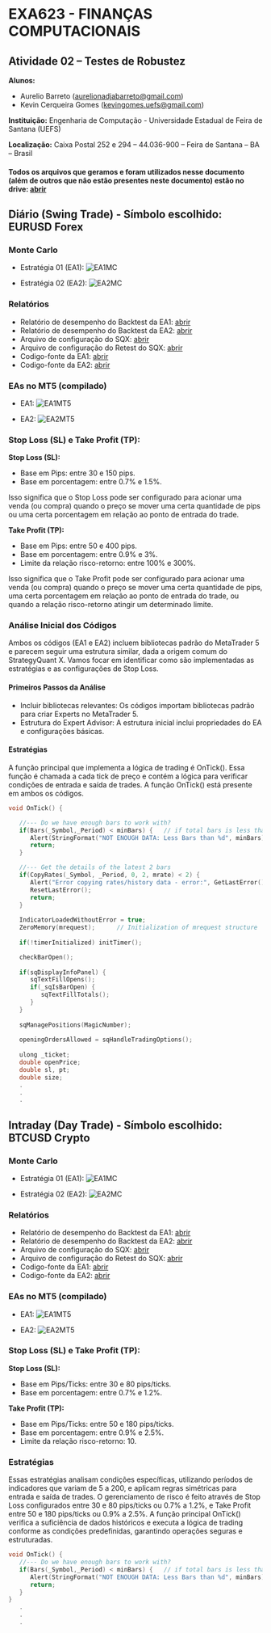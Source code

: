 # EXA623 - FINANÇAS COMPUTACIONAIS
## Atividade 02 – Testes de Robustez

**Alunos:**
- Aurelio Barreto (aurelionadjabarreto@gmail.com)
- Kevin Cerqueira Gomes (kevingomes.uefs@gmail.com)

**Instituição:** Engenharia de Computação - Universidade Estadual de Feira de Santana (UEFS)

**Localização:** Caixa Postal 252 e 294 – 44.036-900 – Feira de Santana – BA – Brasil

#### Todos os arquivos que geramos e foram utilizados nesse documento (além de outros que não estão presentes neste documento) estão no drive: [abrir](https://drive.google.com/drive/folders/1y7krsa3FRiPJ-hLfv04jMX30HmyGWBMh?usp=drive_link)

## Diário (Swing Trade) - Símbolo escolhido: EURUSD Forex

### Monte Carlo

- Estratégia 01 (EA1):
![EA1MC](forex/(EURUSD)%20EA1%20-%20Gráfico%20Monte%20Carlo.png)

- Estratégia 02 (EA2):
![EA2MC](forex/(EURUSD)%20EA2%20-%20Gráfico%20Monte%20Carlo.png)

### Relatórios

- Relatório de desempenho do Backtest da EA1: [abrir](https://drive.google.com/file/d/1gdJTmM_DUPGEEq1ez0mqKZBZWNfVCiLV/view?usp=drive_link)
- Relatório de desempenho do Backtest da EA2: [abrir](https://drive.google.com/file/d/1qU2oj6Ou0HfmxZejAS7mgFq82i_ZPq3U/view?usp=drive_link)
- Arquivo de configuração do SQX: [abrir](https://drive.google.com/file/d/1R46-IULtlkGko3R6j3Ysihr4uWa6JBTR/view?usp=drive_link)
- Arquivo de configuração do Retest do SQX: [abrir](https://drive.google.com/file/d/1iIz-OHVWrbQEC37sYEnkBIkBn4dKzwqM/view?usp=drive_link)
- Codigo-fonte da EA1: [abrir](https://drive.google.com/file/d/1JVBs4HGGERA8nedY3SSZ0jcq1fgf4zSX/view?usp=drive_link)
- Codigo-fonte da EA2: [abrir](https://drive.google.com/file/d/1nW7N1XqwQPla8RoQw7ioXvrI3ZHyIhxA/view?usp=drive_link)

### EAs no MT5 (compilado)
- EA1:
![EA1MT5](forex/(EURUSD)%20MTQ5%20-%20EA1%20-%20Codigo%20Importado%20no%20MetaEditor.png)

- EA2:
![EA2MT5](forex/(EURUSD)%20MTQ5%20-%20EA2%20-%20Codigo%20Importado%20no%20MetaEditor.png)


### Stop Loss (SL) e Take Profit (TP):
**Stop Loss (SL):**
- Base em Pips: entre 30 e 150 pips.
- Base em porcentagem: entre 0.7% e 1.5%.

Isso significa que o Stop Loss pode ser configurado para acionar uma venda (ou compra) quando o preço se mover uma certa quantidade de pips ou uma certa porcentagem em relação ao ponto de entrada do trade.

**Take Profit (TP):** 
- Base em Pips: entre 50 e 400 pips.
- Base em porcentagem: entre 0.9% e 3%.
- Limite da relação risco-retorno: entre 100% e 300%.

Isso significa que o Take Profit pode ser configurado para acionar uma venda (ou compra) quando o preço se mover uma certa quantidade de pips, uma certa porcentagem em relação ao ponto de entrada do trade, ou quando a relação risco-retorno atingir um determinado limite.

### Análise Inicial dos Códigos
Ambos os códigos (EA1 e EA2) incluem bibliotecas padrão do MetaTrader 5 e parecem seguir uma estrutura similar, dada a origem comum do StrategyQuant X. Vamos focar em identificar como são implementadas as estratégias e as configurações de Stop Loss.

#### Primeiros Passos da Análise
- Incluir bibliotecas relevantes: Os códigos importam bibliotecas padrão para criar Experts no MetaTrader 5.
- Estrutura do Expert Advisor: A estrutura inicial inclui propriedades do EA e configurações básicas.

#### Estratégias
A função principal que implementa a lógica de trading é OnTick(). Essa função é chamada a cada tick de preço e contém a lógica para verificar condições de entrada e saída de trades. A função OnTick() está presente em ambos os códigos.

```c
void OnTick() {

   //--- Do we have enough bars to work with?
   if(Bars(_Symbol,_Period) < minBars) {   // if total bars is less than minBars
      Alert(StringFormat("NOT ENOUGH DATA: Less Bars than %d", minBars));
      return;
   }

   //--- Get the details of the latest 2 bars
   if(CopyRates(_Symbol, _Period, 0, 2, mrate) < 2) {
      Alert("Error copying rates/history data - error:", GetLastError(), "!!");
      ResetLastError();
      return;
   }
   
   IndicatorLoadedWithoutError = true;
   ZeroMemory(mrequest);      // Initialization of mrequest structure
 
   if(!timerInitialized) initTimer();

   checkBarOpen();
   
   if(sqDisplayInfoPanel) {
      sqTextFillOpens();
      if(_sqIsBarOpen) {
         sqTextFillTotals();   
      }  
   }
    
   sqManagePositions(MagicNumber);
   
   openingOrdersAllowed = sqHandleTradingOptions();
   
   ulong _ticket;                    
   double openPrice;  
   double sl, pt;
   double size;
   .
   .
   .
```

## Intraday (Day Trade) - Símbolo escolhido: BTCUSD Crypto

### Monte Carlo

- Estratégia 01 (EA1):
![EA1MC](crypto/(BTCUSD)%20EA1%20-%20Gráfico%20Monte%20Carlo.png)

- Estratégia 02 (EA2):
![EA2MC](crypto/(BTCUSD)%20EA2%20-%20Gráfico%20Monte%20Carlo.png)

### Relatórios

- Relatório de desempenho do Backtest da EA1: [abrir](https://docs.google.com/spreadsheets/d/1niWo377gboZSR4gk5ku-tvamajQJCgLp/edit?usp=drive_link&ouid=104297309265572510054&rtpof=true&sd=true)
- Relatório de desempenho do Backtest da EA2: [abrir](https://docs.google.com/spreadsheets/d/17ZOizdeUgOv8qpvnk7oEjvJHew6Z5fgX/edit?usp=drive_link&ouid=104297309265572510054&rtpof=true&sd=true)
- Arquivo de configuração do SQX: [abrir](https://drive.google.com/file/d/1ebzNyXa7wWSc-5Ou2o-3ByhHFYnguUG_/view?usp=drive_link)
- Arquivo de configuração do Retest do SQX: [abrir](https://drive.google.com/file/d/1FuxxPeBixdVAVQKiwVMj6PHCDqtD3noD/view?usp=drive_link)
- Codigo-fonte da EA1: [abrir](https://drive.google.com/file/d/13yzwHW5BJ0ACkl4hW0AKkpE5xEbNlL3R/view?usp=drive_link)
- Codigo-fonte da EA2: [abrir](https://drive.google.com/file/d/1VZDKPNWpPRBRKaougmrbVa9Uxwvst8B1/view?usp=drive_link)

### EAs no MT5 (compilado)
- EA1:
![EA1MT5](crypto/(BTCUSD)%20MTQ5%20-%20EA1%20-%20Código%20importado%20no%20MetaEditor.png)

- EA2:
![EA2MT5](crypto/(BTCUSD)%20MTQ5%20-%20EA2%20-%20Código%20importado%20no%20MetaEditor.png)


### Stop Loss (SL) e Take Profit (TP):
**Stop Loss (SL):**
- Base em Pips/Ticks: entre 30 e 80 pips/ticks.
- Base em porcentagem: entre 0.7% e 1.2%.

**Take Profit (TP):** 
- Base em Pips/Ticks: entre 50 e 180 pips/ticks.
- Base em porcentagem: entre 0.9% e 2.5%.
- Limite da relação risco-retorno: 10.

### Estratégias
Essas estratégias analisam condições específicas, utilizando períodos de indicadores que variam de 5 a 200, e aplicam regras simétricas para entrada e saída de trades. O gerenciamento de risco é feito através de Stop Loss configurados entre 30 e 80 pips/ticks ou 0.7% a 1.2%, e Take Profit entre 50 e 180 pips/ticks ou 0.9% a 2.5%. A função principal OnTick() verifica a suficiência de dados históricos e executa a lógica de trading conforme as condições predefinidas, garantindo operações seguras e estruturadas.

```c
void OnTick() {
   //--- Do we have enough bars to work with?
   if(Bars(_Symbol,_Period) < minBars) {   // if total bars is less than minBars
      Alert(StringFormat("NOT ENOUGH DATA: Less Bars than %d", minBars));
      return;
   }
}
   .
   .
   .
```


